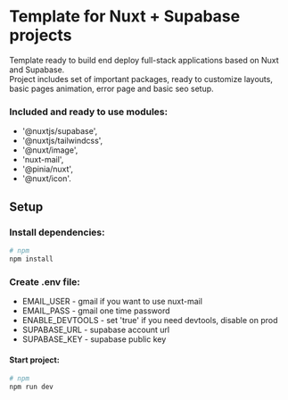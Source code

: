 # Template for Nuxt + Supabase projects

Template ready to build end deploy full-stack applications based on Nuxt and Supabase.
<br> 
Project includes set of important packages, ready to customize layouts, basic pages animation, error page and basic seo setup.

### Included and ready to use modules:
- '@nuxtjs/supabase', 
- '@nuxtjs/tailwindcss', 
- '@nuxt/image', 
- 'nuxt-mail', 
- '@pinia/nuxt', 
- '@nuxt/icon'.

## Setup

### Install dependencies:

```bash
# npm
npm install
```

### Create .env file:
- EMAIL_USER - gmail if you want to use nuxt-mail
- EMAIL_PASS - gmail one time password
- ENABLE_DEVTOOLS - set 'true' if you need devtools, disable on prod
- SUPABASE_URL - supabase account url
- SUPABASE_KEY - supabase public key

#### Start project:
```bash
# npm
npm run dev
```